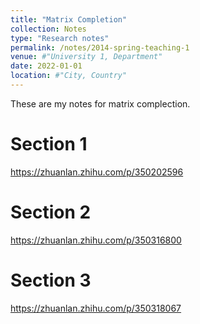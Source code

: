 ```yaml
---
title: "Matrix Completion"
collection: Notes
type: "Research notes"
permalink: /notes/2014-spring-teaching-1
venue: #"University 1, Department"
date: 2022-01-01
location: #"City, Country"
---
```


These are my notes for matrix complection.

Section 1
======
https://zhuanlan.zhihu.com/p/350202596

Section 2
======
https://zhuanlan.zhihu.com/p/350316800

Section 3
======
https://zhuanlan.zhihu.com/p/350318067
